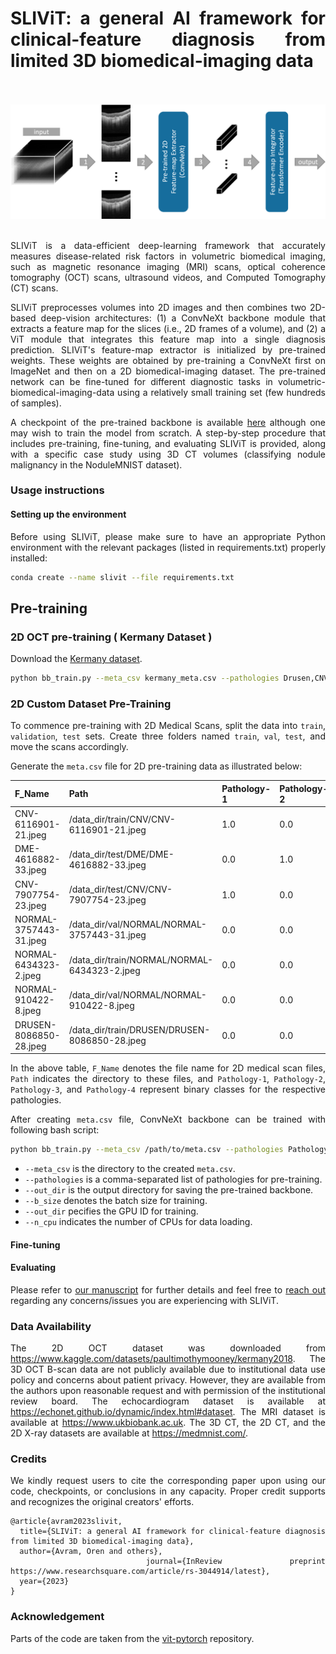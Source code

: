 <div align="justify">


# SLIViT: a general AI framework for clinical-feature diagnosis from limited 3D biomedical-imaging data

<br><br><img src="SLIViT.png" width="900px"/><br><br>

SLIViT is a data-efficient deep-learning framework that accurately measures disease-related risk factors in volumetric biomedical imaging, such as magnetic resonance imaging (MRI) scans, optical coherence tomography (OCT) scans, ultrasound videos, and Computed Tomography (CT) scans.

SLIViT preprocesses volumes into 2D images and then combines two 2D-based deep-vision architectures: (1) a ConvNeXt backbone module that extracts a feature map for the slices (i.e., 2D frames of a volume), and (2) a ViT module that integrates this feature map into a single diagnosis prediction. SLIViT's feature-map extractor is initialized by pre-trained weights. These weights are obtained by pre-training a ConvNeXt first on ImageNet and then on a 2D biomedical-imaging dataset. The pre-trained network can be fine-tuned for different diagnostic tasks in volumetric-biomedical-imaging-data using a relatively small training set (few hundreds of samples).

A checkpoint of the pre-trained backbone is available <a href="TODO">here</a> although one may wish to train the model from scratch. A step-by-step procedure that includes pre-training, fine-tuning, and evaluating SLIViT is provided, along with a specific case study using 3D CT volumes (classifying nodule malignancy in the NoduleMNIST dataset). 

### Usage instructions
#### Setting up the environment
Before using SLIViT, please make sure to have an appropriate Python environment with the relevant packages (listed in requirements.txt) properly installed:
```bash
conda create --name slivit --file requirements.txt
```

## Pre-training

### 2D OCT pre-training ( Kermany Dataset )

Download the <a href="https://www.kaggle.com/datasets/paultimothymooney/kermany2018">Kermany dataset</a>.

```bash
python bb_train.py --meta_csv kermany_meta.csv --pathologies Drusen,CNV,DME,Normal --out_dir /output/dir/to/save_pretrained_model/ 
```



### 2D Custom Dataset Pre-Training
To commence pre-training with 2D Medical Scans, split the data into `train`, `validation`, `test` sets. Create three folders named `train`, `val`, `test`, and move the scans accordingly.

Generate the  ```meta.csv``` file for 2D pre-training data as illustrated below:

|F_Name | Path | Pathology-1  |  Pathology-2   |  Pathology-3  | Pathology-4  | 
|--- | --- | --- | --- |--- |--- |
| CNV-6116901-21.jpeg  | /data_dir/train/CNV/CNV-6116901-21.jpeg| 1.0 | 0.0   |  0.0  |   0.0| 
| DME-4616882-33.jpeg  |   /data_dir/test/DME/DME-4616882-33.jpeg| 0.0 | 1.0  |   0.0   |  0.0| 
| CNV-7907754-23.jpeg  |  /data_dir/test/CNV/CNV-7907754-23.jpeg | 1.0 | 0.0   |  0.0    | 0.0| 
| NORMAL-3757443-31.jpeg | /data_dir/val/NORMAL/NORMAL-3757443-31.jpeg | 0.0  |0.0  |   0.0   |  1.0
| NORMAL-6434323-2.jpeg |  /data_dir/train/NORMAL/NORMAL-6434323-2.jpeg  |0.0|  0.0   |  0.0 |    1.0|
| NORMAL-910422-8.jpeg | /data_dir/val/NORMAL/NORMAL-910422-8.jpeg | 0.0 | 0.0  |   0.0   |  1.0|
| DRUSEN-8086850-28.jpeg | /data_dir/train/DRUSEN/DRUSEN-8086850-28.jpeg | 0.0 | 0.0   |  1.0   |  0.0|

In the above table, `F_Name` denotes the file name for 2D medical scan files, `Path` indicates the directory to these files, and `Pathology-1`, `Pathology-2`, `Pathology-3`, and `Pathology-4` represent binary classes for the respective pathologies.

After creating ```meta.csv``` file, ConvNeXt backbone can be trained with following bash script:

```bash
python bb_train.py --meta_csv /path/to/meta.csv --pathologies Pathology-1,Pathology-2,Pathology-3,Pathology-4 --out_dir /output/dir/to/save_pretrained_model/ --b_size 16 --gpu_id 1 --n_cpu=32
```
- ```--meta_csv``` is the directory to the created ```meta.csv```.
- ```--pathologies``` is a comma-separated list of pathologies for pre-training.
- ```--out_dir```  is the output directory for saving the pre-trained backbone.
- ```--b_size``` denotes the batch size for training.
- ```--out_dir``` pecifies the GPU ID for training.
- ```--n_cpu``` indicates the number of CPUs for data loading.

#### Fine-tuning

#### Evaluating

Please refer to <a href="https://www.researchsquare.com/article/rs-3044914/latest">our manuscript</a> for further details and feel free to <a href="mailto:orenavram@gmail.com,berkin1997@g.ucla.edu?subject=A%20SLIViT%20question"> reach out</a> regarding any concerns/issues you are experiencing with SLIViT.

### Data Availability
The 2D OCT dataset was downloaded from https://www.kaggle.com/datasets/paultimothymooney/kermany2018. The 3D OCT B-scan data are not publicly available due to institutional data use policy and concerns about patient privacy. However, they are available from the authors upon reasonable request and with permission of the institutional review board. The echocardiogram dataset is available at https://echonet.github.io/dynamic/index.html#dataset. The MRI dataset is available at https://www.ukbiobank.ac.uk. The 3D CT, the 2D CT, and the 2D X-ray datasets are available at https://medmnist.com/.

### Credits
We kindly request users to cite the corresponding paper upon using our code, checkpoints, or conclusions in any capacity. Proper credit supports and recognizes the original creators' efforts.

```
@article{avram2023slivit,
  title={SLIViT: a general AI framework for clinical-feature diagnosis from limited 3D biomedical-imaging data},
  author={Avram, Oren and others},
  journal={InReview preprint https://www.researchsquare.com/article/rs-3044914/latest},
  year={2023}
}
```

### Acknowledgement
Parts of the code are taken from the <a href="https://github.com/lucidrains/vit-pytorch/tree/main"> vit-pytorch</a> repository.
</div>
